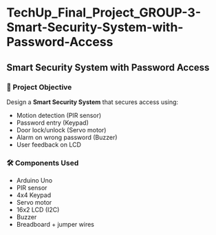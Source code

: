 # TechUp_Final_Project_GROUP-3-Smart-Security-System-with-Password-Access
## Smart Security System with Password Access

### 🎯 Project Objective
Design a **Smart Security System** that secures access using:
- Motion detection (PIR sensor)
- Password entry (Keypad)
- Door lock/unlock (Servo motor)
- Alarm on wrong password (Buzzer)
- User feedback on LCD

### 🛠 Components Used
- Arduino Uno  
- PIR sensor  
- 4x4 Keypad  
- Servo motor  
- 16x2 LCD (I2C)  
- Buzzer  
- Breadboard + jumper wires  
